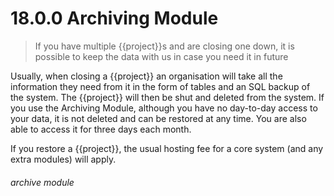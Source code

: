 # 18.0.0 Archiving Module

> If you have multiple {{project}}s and are closing one down, it is possible to keep the data with us in case you need it in future



Usually, when closing a {{project}} an organisation will take all the information they need from it in the form of tables and an SQL backup of the system. The {{project}} will then be shut and deleted from the system. If you use the Archiving Module, although you have no day-to-day access to your data, it is not deleted and can be restored at any time. You are also able to access it for three days each month.

If you restore a {{project}}, the usual hosting fee for a core system (and any extra modules) will apply.


###### archive module
